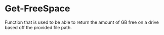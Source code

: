 # Get-FreeSpace
Function that is used to be able to return the amount of GB free on a drive based off the provided file path.